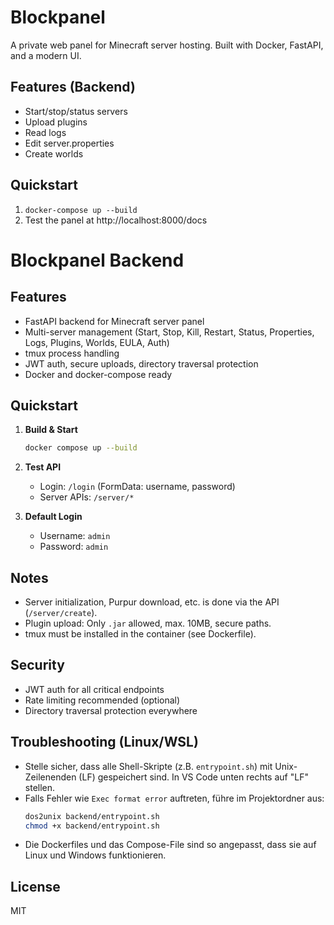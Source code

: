 
# Blockpanel

A private web panel for Minecraft server hosting. Built with Docker, FastAPI, and a modern UI.

## Features (Backend)
- Start/stop/status servers
- Upload plugins
- Read logs
- Edit server.properties
- Create worlds

## Quickstart
1. `docker-compose up --build`
2. Test the panel at http://localhost:8000/docs

# Blockpanel Backend

## Features
- FastAPI backend for Minecraft server panel
- Multi-server management (Start, Stop, Kill, Restart, Status, Properties, Logs, Plugins, Worlds, EULA, Auth)
- tmux process handling
- JWT auth, secure uploads, directory traversal protection
- Docker and docker-compose ready

## Quickstart

1. **Build & Start**
   ```sh
   docker compose up --build
   ```

2. **Test API**
   - Login: `/login` (FormData: username, password)
   - Server APIs: `/server/*`

3. **Default Login**
   - Username: `admin`
   - Password: `admin`

## Notes
- Server initialization, Purpur download, etc. is done via the API (`/server/create`).
- Plugin upload: Only `.jar` allowed, max. 10MB, secure paths.
- tmux must be installed in the container (see Dockerfile).

## Security
- JWT auth for all critical endpoints
- Rate limiting recommended (optional)
- Directory traversal protection everywhere

## Troubleshooting (Linux/WSL)

- Stelle sicher, dass alle Shell-Skripte (z.B. `entrypoint.sh`) mit Unix-Zeilenenden (LF) gespeichert sind. In VS Code unten rechts auf "LF" stellen.
- Falls Fehler wie `Exec format error` auftreten, führe im Projektordner aus:
  ```sh
  dos2unix backend/entrypoint.sh
  chmod +x backend/entrypoint.sh
  ```
- Die Dockerfiles und das Compose-File sind so angepasst, dass sie auf Linux und Windows funktionieren.

## License
MIT
